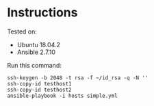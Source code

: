 # Instructions

Tested on:
- Ubuntu 18.04.2
- Ansible 2.7.10

Run this command:

    ssh-keygen -b 2048 -t rsa -f ~/id_rsa -q -N ''
    ssh-copy-id testhost1
    ssh-copy-id testhost2
    ansible-playbook -i hosts simple.yml
